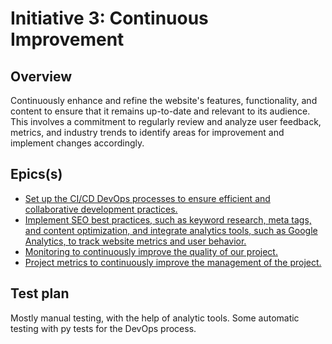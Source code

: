 # Initiative 3: Continuous Improvement
## Overview
Continuously enhance and refine the website's features, functionality, and content to ensure 
that it remains up-to-date and relevant to its audience. This involves a commitment to regularly review and analyze user feedback, metrics, and industry 
trends to identify areas for improvement and implement changes accordingly.

## Epics(s)
* [Set up the CI/CD DevOps processes to ensure efficient and collaborative development practices.](Epics/initiative_devops.md)
* [Implement SEO best practices, such as keyword research, meta tags, and content optimization, and integrate analytics tools, such as Google Analytics, to track website metrics and user behavior.](Epics/initiative_seo.md)
* [Monitoring to continuously improve the quality of our project.](Epics/initiative_quality.md)
* [Project metrics to continuously improve the management of the project.](Epics/initiative_metrics.md)

## Test plan
Mostly manual testing, with the help of analytic tools. 
Some automatic testing with py tests for the DevOps process.